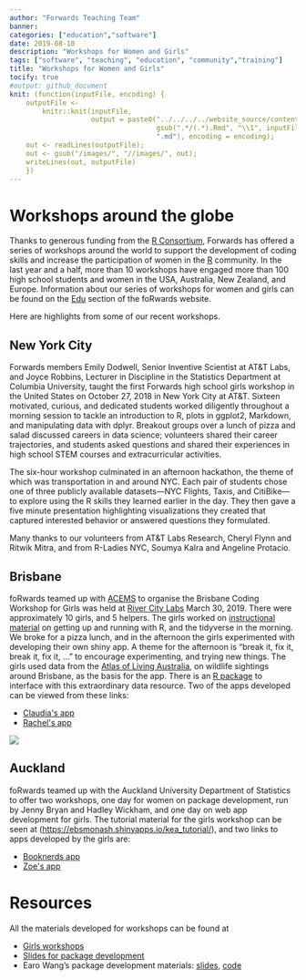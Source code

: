 ```yaml
---
author: "Forwards Teaching Team"
banner: 
categories: ["education","software"]
date: 2019-08-10
description: "Workshops for Women and Girls"
tags: ["software", "teaching", "education", "community","training"]
title: "Workshops for Women and Girls"
tocify: true
#output: github_document
knit: (function(inputFile, encoding) {
    outputFile <- 
        knitr::knit(inputFile, 
                    output = paste0("../../../../website_source/content/blog/",
                                    gsub(".*/(.*).Rmd", "\\1", inputFile), 
                                    ".md"), encoding = encoding);
    out <- readLines(outputFile);
    out <- gsub("/images/", "//images/", out);
    writeLines(out, outputFile)
    })
---
```



# Workshops around the globe

Thanks to generous funding from the [R Consortium](https://www.r-consortium.org/projects/awarded-projects), Forwards has offered a series of workshops around the world to support the development of coding skills and increase the participation of women in the [R](https://www.r-project.org) community.  In the last year and a half, more than 10 workshops have engaged more than 100 high school students and women in the USA, Australia, New Zealand, and Europe.  Information about our series of workshops for women and girls can be found on the [Edu](https://forwards.github.io/edu/) section of the foRwards website.

Here are highlights from some of our recent workshops.
 
## New York City

Forwards members Emily Dodwell, Senior Inventive Scientist at AT&T Labs, and Joyce Robbins, Lecturer in Discipline in the Statistics Department at Columbia University, taught the first Forwards high school girls workshop in the United States on October 27, 2018 in New York City at AT&T.  Sixteen motivated, curious, and dedicated students worked diligently throughout a morning session to tackle an introduction to R, plots in ggplot2, Markdown, and manipulating data with dplyr.  Breakout groups over a lunch of pizza and salad discussed careers in data science; volunteers shared their career trajectories, and students asked questions and shared their experiences in high school STEM courses and extracurricular activities.
 
The six-hour workshop culminated in an afternoon hackathon, the theme of which was transportation in and around NYC.  Each pair of students chose one of three publicly available datasets—NYC Flights, Taxis, and CitiBike—to explore using the R skills they learned earlier in the day.  They then gave a five minute presentation highlighting visualizations they created that captured interested behavior or answered questions they formulated.
 
Many thanks to our volunteers from AT&T Labs Research, Cheryl Flynn and Ritwik Mitra, and from R-Ladies NYC, Soumya Kalra and Angeline Protacio.

## Brisbane

foRwards teamed up with [ACEMS](https://acems.org.au/home) to organise
the Brisbane Coding Workshop for Girls was held at
[River City Labs](https://www.rivercitylabs.net) March 30, 2019. There
were approximately 10 girls, and 5 helpers. The girls worked on
[instructional material](
(https://ebsmonash.shinyapps.io/sunny_tutorial/) ) on getting up and
running with R, and the tidyverse in the morning. We broke for a pizza
lunch, and in the afternoon the girls experimented with developing their own shiny app. A theme for the afternoon is “break it, fix it, break it, fix it, ...” to encourage experimenting, and trying new things. The girls used data from the [Atlas of Living Australia](https://www.ala.org.au), on wildlife sightings around Brisbane, as the basis for the app. There is an [R package](https://cran.r-project.org/web/packages/ALA4R/index.html) to interface with this extraordinary data resource. Two of the apps developed can be viewed from these links:

- [Claudia's app](https://ebsmonash.shinyapps.io/Claudia_brissy_wildlife/)
- [Rachel's app](https://ebsmonash.shinyapps.io/Rachel_brissy_wildlife/)

![](/images/brissy_girls.jpg)

## Auckland

foRwards teamed up with the Auckland University Department of
Statistics to offer two workshops, one day for women on package
development, run by Jenny Bryan and Hadley Wickham, and one day on web
app development for girls. The tutorial material for the girls
workshop can be seen at
(https://ebsmonash.shinyapps.io/kea_tutorial/), and two links to apps
developed by the girls are:

- [Booknerds app](https://ebsmonash.shinyapps.io/booknerds/)
- [Zoe's app](https://ebsmonash.shinyapps.io/pisa-zoe/)

# Resources

All the materials developed for workshops can be found at 

- [Girls workshops](https://github.com/forwards/teaching_examples)
- [Slides for package development](https://github.com/forwards/workshops)
- Earo Wang’s package development materials: [slides](http://slides.earo.me/rladies-pkg), [code](https://github.com/earowang/rladies-pkg)

